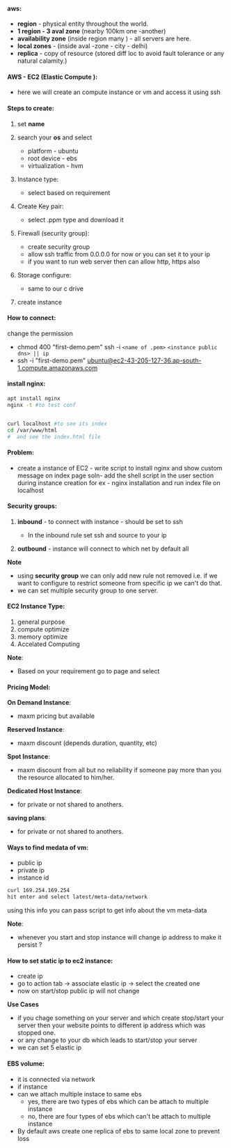 #### aws:

- **region** - physical entity throughout the world.
- **1 region - 3 aval zone** (nearby 100km one -another)
- **availability zone** (inside region many ) - all servers are here.
- **local zones** - (inside aval -zone - city - delhi)
- **replica** - copy of resource (stored diff loc to avoid fault tolerance or any natural calamity.)

#### AWS - EC2 (Elastic Compute ):

- here we will create an compute instance or vm and access it using ssh

#### Steps to create:

1. set **name**
2. search your **os** and select
   - platform - ubuntu
   - root device - ebs
   - virtualization - hvm
3. Instance type:

   - select based on requirement

4. Create Key pair:

   - select .ppm type and download it

5. Firewall (security group):

   - create security group
   - allow ssh traffic from 0.0.0.0 for now or you can set it to your ip
   - if you want to run web server then can allow http, https also

6. Storage configure:
   - same to our c drive
7. create instance

#### How to connect:

change the permission

- chmod 400 "first-demo.pem"
  ssh -i `<name of .pem>` `<instance public dns> || ip`
- ssh -i "first-demo.pem" ubuntu@ec2-43-205-127-36.ap-south-1.compute.amazonaws.com

#### install nginx:

```bash
apt install nginx
nginx -t #to test conf


curl localhost #to see its index
cd /var/www/html
#  and see the index.html file

```

#### Problem:

- create a instance of EC2 - write script to install nginx and show custom message on index page
  soln- add the shell script in the user section during instance creation for ex - nginx installation and run index file on localhost

#### Security groups:

1. **inbound** - to connect with instance - should be set to ssh

   - In the inbound rule set ssh and source to your ip

2. **outbound** - instance will connect to which net by default all

**Note**

- using **security group** we can only add new rule not removed i.e. if we want to configure to restrict someone from specific ip we can't do that.
- we can set multiple security group to one server.

#### EC2 Instance Type:

1. general purpose
2. compute optimize
3. memory optimize
4. Accelated Computing

**Note**:

- Based on your requirement go to page and select

#### Pricing Model:

**On Demand Instance**:

- maxm pricing but available

**Reserved Instance**:

- maxm discount (depends duration, quantity, etc)

**Spot Instance**:

- maxm discount from all but no reliability if someone pay more than you the resource allocated to him/her.

**Dedicated Host Instance**:

- for private or not shared to anothers.

**saving plans**:

- for private or not shared to anothers.

#### Ways to find medata of vm:

- public ip
- private ip
- instance id

```bash
curl 169.254.169.254
hit enter and select latest/meta-data/network
```

using this info you can pass script to get info about the vm meta-data

**Note**:

- whenever you start and stop instance will change ip address to make it persist ?

#### How to set static ip to ec2 instance:

- create ip
- go to action tab -> associate elastic ip -> select the created one
- now on start/stop public ip will not change

**Use Cases**

- if you chage something on your server and which create stop/start your server then your website points to different ip address which was stopped one.
- or any change to your db which leads to start/stop your server
- we can set 5 elastic ip

#### EBS volume:

- it is connected via network
- if instance
- can we attach multiple instace to same ebs
  - yes, there are two types of ebs which can be attach to multiple instance
  - no, there are four types of ebs which can't be attach to multiple instance
- By default aws create one replica of ebs to same local zone to prevent loss
